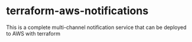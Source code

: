 # terraform-aws-notifications
This is a complete multi-channel notification service that can be deployed to AWS with terraform
